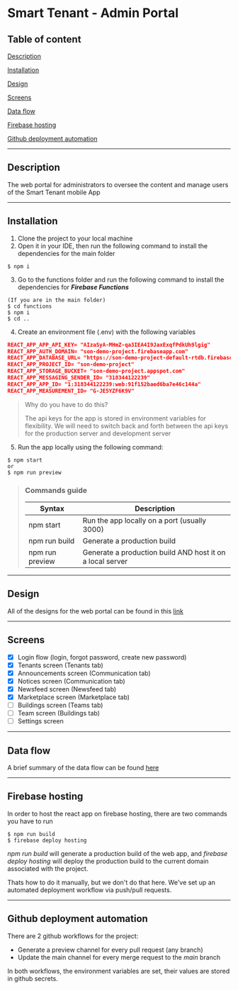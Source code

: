 # Smart Tenant - Admin Portal

## Table of content

[Description](#description)

[Installation](#installation)

[Design](#design)

[Screens](#screens)

[Data flow](#data-flow)

[Firebase hosting](#firebase-hosting)

[Github deployment automation](#github-deployment-automation)

---

## Description

The web portal for administrators to oversee the content and manage users of the Smart Tenant mobile App

---

## Installation

1. Clone the project to your local machine
2. Open it in your IDE, then run the following command to install the dependencies for the main folder

```
$ npm i
```

3. Go to the functions folder and run the following command to install the dependencies for **_Firebase Functions_**

```
(If you are in the main folder)
$ cd functions
$ npm i
$ cd ..
```

4. Create an environment file (.env) with the following variables

```json
REACT_APP_APP_API_KEY= "AIzaSyA-MHmZ-qa3IEA4I9JaxExqfPdkUh9lgig"
REACT_APP_AUTH_DOMAIN= "son-demo-project.firebaseapp.com"
REACT_APP_DATABASE_URL= "https://son-demo-project-default-rtdb.firebaseio.com"
REACT_APP_PROJECT_ID= "son-demo-project"
REACT_APP_STORAGE_BUCKET= "son-demo-project.appspot.com"
REACT_APP_MESSAGING_SENDER_ID= "318344122239"
REACT_APP_APP_ID= "1:318344122239:web:91f152baed6ba7e46c144a"
REACT_APP_MEASUREMENT_ID= "G-JE5YZF6K9V"
```

> Why do you have to do this?
>
> The api keys for the app is stored in environment variables for flexibility. We will need to switch back and forth between the api keys for the production server and development server

5. Run the app locally using the following command:

```
$ npm start
or
$ npm run preview
```

> ### Commands guide
>
> | Syntax          | Description                                               |
> | --------------- | --------------------------------------------------------- |
> | npm start       | Run the app locally on a port (usually 3000)              |
> | npm run build   | Generate a production build                               |
> | npm run preview | Generate a production build AND host it on a local server |

---

## Design

All of the designs for the web portal can be found in this [link](https://www.figma.com/file/2LKqA8ThjN9JZhQHB2I8D1/Smart-Tenant-%7C-Phase-2-%7C-May-2022?node-id=0%3A1)

---

## Screens

- [x] Login flow (login, forgot password, create new password)
- [x] Tenants screen (Tenants tab)
- [x] Announcements screen (Communication tab)
- [x] Notices screen (Communication tab)
- [x] Newsfeed screen (Newsfeed tab)
- [x] Marketplace screen (Marketplace tab)
- [ ] Buildings screen (Teams tab)
- [ ] Team screen (Buildings tab)
- [ ] Settings screen

---

## Data flow

A brief summary of the data flow can be found [here](https://www.figma.com/file/TDqm7QHgA8ZU7WVryA1rP8/Smart-Tenant---Admin-Portal-%2F-Brief-summary?node-id=0%3A1)

---

## Firebase hosting

In order to host the react app on firebase hosting, there are two commands you have to run

```
$ npm run build
$ firebase deploy hosting
```

_npm run build_ will generate a production build of the web app, and _firebase deploy hosting_
will deploy the production build to the current domain associated with the project.

Thats how to do it manually, but we don't do that here. We've set up an automated deployment workflow via push/pull requests.

---

## Github deployment automation

There are 2 github workflows for the project:

- Generate a preview channel for every pull request (any branch)
- Update the main channel for every merge request to the _main_ branch

In both workflows, the environment variables are set, their values are stored in github secrets.
